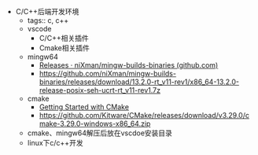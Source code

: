 - C/C++后端开发环境
	- tags:: c, c++
	- vscode
		- C/C++相关插件
		- Cmake相关插件
	- mingw64
		- [Releases · niXman/mingw-builds-binaries (github.com)](https://github.com/niXman/mingw-builds-binaries/releases)
		- https://github.com/niXman/mingw-builds-binaries/releases/download/13.2.0-rt_v11-rev1/x86_64-13.2.0-release-posix-seh-ucrt-rt_v11-rev1.7z
	- cmake
		- [Getting Started with CMake](https://cmake.org/getting-started/)
		- https://github.com/Kitware/CMake/releases/download/v3.29.0/cmake-3.29.0-windows-x86_64.zip
	- cmake、mingw64解压后放在vscdoe安装目录
	- linux下c/c++开发